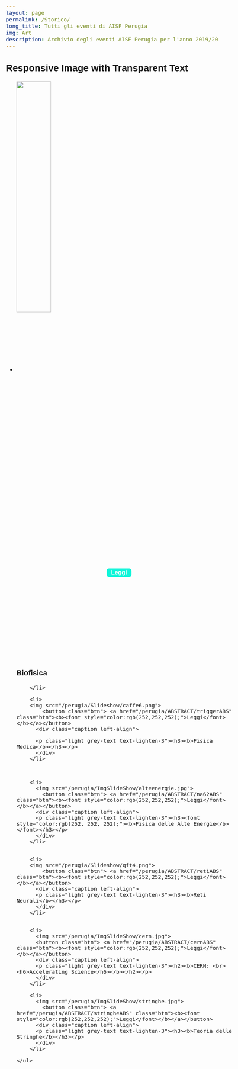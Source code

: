 ```yaml
---
layout: page
permalink: /Storico/
long_title: Tutti gli eventi di AISF Perugia
img: Art
description: Archivio degli eventi AISF Perugia per l'anno 2019/20
---
```

<meta name="viewport" content="width=device-width, initial-scale=1">

<style> {
  box-sizing: border-box;
}

body {
  font-family: Arial;
  font-size: 17px;
}

.container {
  position: relative;
  max-width: 800px;
  margin: 0 auto;
}

.container img {vertical-align: middle;}

.container .content {
  position: absolute;
  bottom: 0;
  background: rgb(0, 0, 0);
  background: rgba(0, 0, 0, 0.5);
  color: #f1f1f1;
  width: 100%;
  padding: 20px;
}

 {
  position: relative;
  width: 80%;
  max-width: 400px;
}

.container img {
  width: 40%;
}

.container .btn {
  position: absolute;
  top: 50%;
  left: 50%;
  transform: translate(-50%, -50%);
  -ms-transform: translate(-50%, -50%);
  background-color: #0FF5D9;
  color: white;
  font-size: 16px;
  padding: 2px 12px;
  border: none;
  cursor: pointer;
  border-radius: 6px;
  text-align: center;
}

.container .btn:hover {
  background-color: blue;
}
</style>









<h2>Responsive Image with Transparent Text</h2>


<div class="container">
<div class="section">
  <div class="slider" id="foto">
    <ul class="slides">
        <li>
          <img src="/perugia/Slideshow/caffe5.png">
          <button class="btn"> <a href="/perugia/ABSTRACT/amsABS" class="btn"><b><font style="color:rgb(252,252,252);">Leggi</font></b></a></button>
          <div class="caption left-align">
          <p class="light grey-text text-lighten-3"><h3><b>Biofisica</b></h3></p>
          </div>

        </li>

        <li>
        <img src="/perugia/Slideshow/caffe6.png">
            <button class="btn"> <a href="/perugia/ABSTRACT/triggerABS" class="btn"><b><font style="color:rgb(252,252,252);">Leggi</font></b></a></button>
          <div class="caption left-align">

          <p class="light grey-text text-lighten-3"><h3><b>Fisica Medica</b></h3></p>
          </div>
        </li>



        <li>
          <img src="/perugia/ImgSlideShow/alteenergie.jpg">
            <button class="btn"> <a href="/perugia/ABSTRACT/na62ABS" class="btn"><b><font style="color:rgb(252,252,252);">Leggi</font></b></a></button>
          <div class="caption left-align">
          <p class="light grey-text text-lighten-3"><h3><font style="color:rgb(252, 252, 252);"><b>Fisica delle Alte Energie</b></font></h3></p>
          </div>
        </li>


        <li>
        <img src="/perugia/Slideshow/qft4.png">
            <button class="btn"> <a href="/perugia/ABSTRACT/retiABS" class="btn"><b><font style="color:rgb(252,252,252);">Leggi</font></b></a></button>
          <div class="caption left-align">
          <p class="light grey-text text-lighten-3"><h3><b>Reti Neurali</b></h3></p>
          </div>
        </li>


        <li>
          <img src="/perugia/ImgSlideShow/cern.jpg">
          <button class="btn"> <a href="/perugia/ABSTRACT/cernABS" class="btn"><b><font style="color:rgb(252,252,252);">Leggi</font></b></a></button>
          <div class="caption left-align">
          <p class="light grey-text text-lighten-3"><h2><b>CERN: <br> <h6>Accelerating Science</h6></b></h2></p>
          </div>
        </li>

        <li>
          <img src="/perugia/ImgSlideShow/stringhe.jpg">
            <button class="btn"> <a href="/perugia/ABSTRACT/stringheABS" class="btn"><b><font style="color:rgb(252,252,252);">Leggi</font></b></a></button>
          <div class="caption left-align">
          <p class="light grey-text text-lighten-3"><h3><b>Teoria delle Stringhe</b></h3></p>
          </div>
        </li>

    </ul>
  </div>
  </div>
</div>
